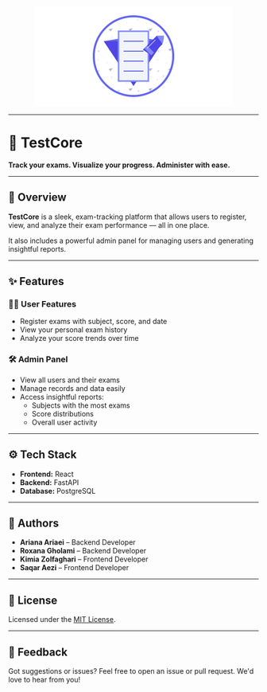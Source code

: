 <p align="center">
  <img src="frontend/my-app/src/assets/exam-system-logo.svg" alt="TestCore Logo" width="400"/>
</p>

---

# 📝 TestCore

**Track your exams. Visualize your progress. Administer with ease.**

---

## 📘 Overview

**TestCore** is a sleek, exam-tracking platform that allows users to register, view, and analyze their exam performance — all in one place.

It also includes a powerful admin panel for managing users and generating insightful reports.

---

## ✨ Features

### 👩‍🎓 User Features

- Register exams with subject, score, and date
- View your personal exam history
- Analyze your score trends over time

### 🛠️ Admin Panel

- View all users and their exams
- Manage records and data easily
- Access insightful reports:
  - Subjects with the most exams
  - Score distributions
  - Overall user activity

---

## ⚙️ Tech Stack

- **Frontend:** React  
- **Backend:** FastAPI  
- **Database:** PostgreSQL

---

## 👥 Authors

- **Ariana Ariaei** – Backend Developer  
- **Roxana Gholami** – Backend Developer  
- **Kimia Zolfaghari** – Frontend Developer  
- **Saqar Aezi** – Frontend Developer

---

## 📄 License

Licensed under the [MIT License](LICENSE).

---

## 💬 Feedback

Got suggestions or issues? Feel free to open an issue or pull request. We'd love to hear from you!
